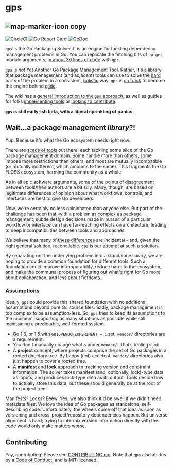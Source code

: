 # gps
![map-marker-icon copy](https://cloud.githubusercontent.com/assets/21599/16779217/4f5cdc6c-483f-11e6-9de3-661f13d9b215.png)
--

[![CircleCI](https://circleci.com/gh/sdboyer/gps.svg?style=svg)](https://circleci.com/gh/sdboyer/gps) [![Go Report Card](https://goreportcard.com/badge/github.com/sdboyer/gps)](https://goreportcard.com/report/github.com/sdboyer/gps) [![GoDoc](https://godoc.org/github.com/sdboyer/gps?status.svg)](https://godoc.org/github.com/sdboyer/gps)

`gps` is the Go Packaging Solver. It is an engine for tackling dependency
management problems in Go. You can replicate the fetching bits of `go get`,
modulo arguments, [in about 30 lines of
code](https://github.com/sdboyer/gps/blob/master/example.go) with `gps`.

`gps` is _not_ Yet Another Go Package Management Tool. Rather, it's a library
that package management (and adjacent) tools can use to solve the
[hard](https://en.wikipedia.org/wiki/Boolean_satisfiability_problem) parts of
the problem in a consistent,
[holistic](https://medium.com/@sdboyer/so-you-want-to-write-a-package-manager-4ae9c17d9527)
way. `gps` is [on track](https://github.com/Masterminds/glide/pull/384) to become the engine behind [glide](https://glide.sh).

The wiki has a [general introduction to the `gps`
approach](https://github.com/sdboyer/gps/wiki/Introduction-to-gps), as well
as guides for folks [implementing
tools](https://github.com/sdboyer/gps/wiki/gps-for-Implementors) or [looking
to contribute](https://github.com/sdboyer/gps/wiki/Introduction-to-gps).

**`gps` is still early-ish beta, with a liberal sprinkling of panics.**

## Wait...a package management _library_?!

Yup. Because it's what the Go ecosystem needs right now.

There are [scads of
tools](https://github.com/golang/go/wiki/PackageManagementTools) out there, each
tackling some slice of the Go package management domain. Some handle more than
others, some impose more restrictions than others, and most are mutually
incompatible (or mutually indifferent, which amounts to the same). This
fragments the Go FLOSS ecosystem, harming the community as a whole.

As in all epic software arguments, some of the points of disagreement between
tools/their authors are a bit silly. Many, though, are based on legitimate
differences of opinion about what workflows, controls, and interfaces are
best to give Go developers.

Now, we're certainly no less opinionated than anyone else. But part of the
challenge has been that, with a problem as
[complex](https://medium.com/@sdboyer/so-you-want-to-write-a-package-manager-4ae9c17d9527)
as package management, subtle design decisions made in pursuit of a particular
workflow or interface can have far-reaching effects on architecture, leading to
deep incompatibilities between tools and approaches.

We believe that many of [these
differences](https://docs.google.com/document/d/1xrV9D5u8AKu1ip-A1W9JqhUmmeOhoI6d6zjVwvdn5mc/edit?usp=sharing)
are incidental - and, given the right general solution, reconcilable. `gps` is
our attempt at such a solution.

By separating out the underlying problem into a standalone library, we are
hoping to provide a common foundation for different tools. Such a foundation
could improve interoperability, reduce harm to the ecosystem, and make the
communal process of figuring out what's right for Go more about collaboration,
and less about fiefdoms.

### Assumptions

Ideally, `gps` could provide this shared foundation with no additional
assumptions beyond pure Go source files. Sadly, package management is too
complex to be assumption-less. So, `gps` tries to keep its assumptions to the
minimum, supporting as many situations as possible while still maintaining a
predictable, well-formed system.

* Go 1.6, or 1.5 with `GO15VENDOREXPERIMENT = 1` set. `vendor/`
  directories are a requirement.
* You don't manually change what's under `vendor/`. That’s tooling’s
  job.
* A **project** concept, where projects comprise the set of Go packages in a
  rooted directory tree.  By happy (not) accident, `vendor/` directories also
  just happen to cover a rooted tree.
* A [**manifest**](https://godoc.org/github.com/sdboyer/gps#Manifest) and
  [**lock**](https://godoc.org/github.com/sdboyer/gps#Lock) approach to
  tracking version and constraint information. The solver takes manifest (and,
  optionally, lock)-type data as inputs, and produces lock-type data as its
  output. Tools decide how to actually store this data, but these should
  generally be at the root of the project tree.

Manifests? Locks? Eeew. Yes, we also think it'd be swell if we didn't need
metadata files. We love the idea of Go packages as standalone, self-describing
code. Unfortunately, the wheels come off that idea as soon as versioning and
cross-project/repository dependencies happen. But universe alignment is hard;
trying to intermix version information directly with the code would only make
matters worse.

## Contributing

Yay, contributing! Please see
[CONTRIBUTING.md](https://github.com/sdboyer/gps/blob/master/CONTRIBUTING.md).
Note that `gps` also abides by a [Code of
Conduct](https://github.com/sdboyer/gps/blob/master/CODE_OF_CONDUCT.md), and is MIT-licensed.
